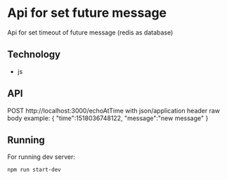 # Api for set future message
Api for set timeout of future message (redis as database)

## Technology
* js

## API
POST http://localhost:3000/echoAtTime with
json/application header
raw body example:
{
   "time":1518036748122,
   "message":"new message"
}

## Running
For running dev server:

`npm run start-dev`